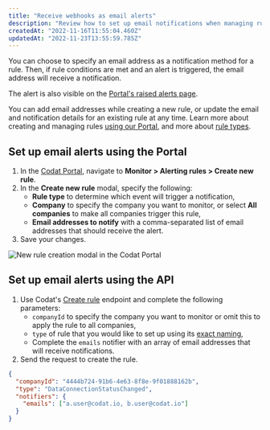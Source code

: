```yaml
---
title: "Receive webhooks as email alerts"
description: "Review how to set up email notifications when managing rules"
createdAt: "2022-11-16T11:55:04.460Z"
updatedAt: "2022-11-23T13:55:59.785Z"
---
```


You can choose to specify an email address as a notification method for a rule. Then, if rule conditions are met and an alert is triggered, the email address will receive a notification.

The alert is also visible on the <a href="https://app.codat.io/monitor/alerts" target="_blank">Portal's raised alerts page</a>.

You can add email addresses while creating a new rule, or update the email and notification details for an existing rule at any time. Learn more about creating and managing rules [using our Portal](/introduction/webhooks/core-rules-create#manage-rules-from-the-codat-portal), and more about [rule types](/introduction/webhooks/core-rules-types).

## Set up email alerts using the Portal

1. In the <a href="https://app.codat.io/" target="_blank">Codat Portal</a>, navigate to **Monitor > Alerting rules > Create new rule**.
2. In the **Create new rule** modal, specify the following:
   - **Rule type** to determine which event will trigger a notification,
   - **Company** to specify the company you want to monitor, or select **All companies** to make all companies trigger this rule,
   - **Email addresses to notify** with a comma-separated list of email addresses that should receive the alert.
3. Save your changes.

<img
  src="/img/old/e311872-2022-11-16_14-49-03.png"
  alt="New rule creation modal in the Codat Portal"
/>

## Set up email alerts using the API

1. Use Codat's [Create rule](/codat-api#/operations/post-rules) endpoint and complete the following parameters:
   - `companyId` to specify the company you want to monitor or omit this to apply the rule to all companies,
   - `type` of rule that you would like to set up using its [exact naming](/introduction/webhooks/core-rules-create#manage-rules-from-the-codat-api),
   - Complete the `emails` notifier with an array of email addresses that will receive notifications.
2. Send the request to create the rule.

```json title="Example rule creation"
{
  "companyId": "4444b724-91b6-4e63-8f8e-9f01888162b",
  "type": "DataConnectionStatusChanged",
  "notifiers": {
    "emails": ["a.user@codat.io, b.user@codat.io"]
  }
}
```
